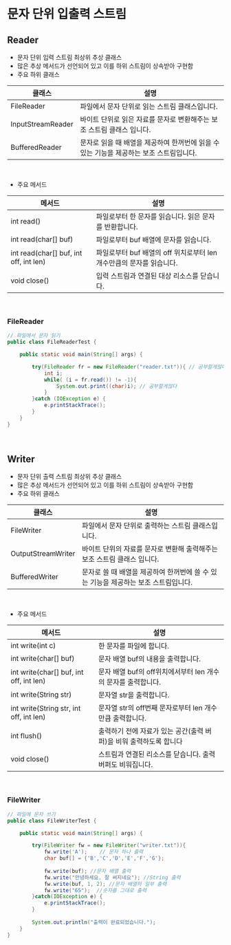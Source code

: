 # 문자 단위 입출력 스트림
## Reader
- 문자 단위 입력 스트림 최상위 추상 클래스
- 많은 추상 메서드가 선언되어 있고 이를 하위 스트림이 상속받아 구현함
- 주요 하위 클래스

| 클래스 | 설명 |
| ------ | ------ |
| FileReader | 파일에서 문자 단위로 읽는 스트림 클래스입니다. |
| InputStreamReader | 바이트 단위로 읽은 자료를 문자로 변환해주는 보조 스트림 클래스 입니다. |
| BufferedReader | 문자로 읽을 때 배열을 제공하여 한꺼번에 읽을 수 있는 기능을 제공하는 보조 스트림입니다. |

<br>

- 주요 메서드

| 메서드 | 설명 |
| ------ | ------ |
| int read() | 파일로부터 한 문자를 읽습니다. 읽은 문자를 반환합니다. |
| int read(char[] buf) | 파일로부터 buf 배열에 문자를 읽습니다. |
| int read(char[] buf, int off, int len) | 파일로부터 buf 배열의 off 위치로부터 len 개수만큼의 문자를 읽습니다. |
| void close() | 입력 스트림과 연결된 대상 리소스를 닫습니다. |

<br>

### FileReader
```java
// 파일에서 문자 읽기
public class FileReaderTest {

	public static void main(String[] args) {

		try(FileReader fr = new FileReader("reader.txt")){ // 공부할게많다
			int i;
			while( (i = fr.read()) != -1){
				System.out.print((char)i); // 공부할게많다
			}
		}catch (IOException e) {
			e.printStackTrace();
		}
	}
}
```
<br>

## Writer
- 문자 단위 출력 스트림 최상위 추상 클래스
- 많은 추상 메서드가 선언되어 있고 이를 하위 스트림이 상속받아 구현함
- 주요 하위 클래스

| 클래스 | 설명 |
| ------ | ------ |
| FileWriter | 파일에서 문자 단위로 출력하는 스트림 클래스입니다. |
| OutputStreamWriter | 바이트 단위의 자료를 문자로 변환해 출력해주는 보조 스트림 클래스 입니다. |
| BufferedWriter | 문자로 쓸 때 배열을 제공하여 한꺼번에 쓸 수 있는 기능을 제공하는 보조 스트림입니다. |

<br>

- 주요 메서드

| 메서드 | 설명 |
| ------ | ------ |
| int write(int c) | 한 문자를 파일에 합니다. |
| int write(char[] buf) | 문자 배열 buf의 내용을 출력합니다. |
| int write(char[] buf, int off, int len) | 문자 배열 buf의 off위치에서부터 len 개수의 문자를 출력합니다. |
| int write(String str) | 문자열 str을 출력합니다. |
| int write(String str, int off, int len) | 문자열 str의 off번째 문자로부터 len 개수만큼 출력합니다. |
| int flush() | 출력하기 전에 자료가 있는 공간(출력 버퍼)을 비워 출력하도록 합니다 |
| void close() | 스트림과 연결된 리소스를 닫습니다. 출력 버퍼도 비워집니다. |

<br>

### FileWriter
```java
// 파일에 문자 쓰기
public class FileWriterTest {

	public static void main(String[] args) {

		try(FileWriter fw = new FileWriter("writer.txt")){
			fw.write('A');    // 문자 하나 출력
			char buf[] = {'B','C','D','E','F','G'};
			
			fw.write(buf); //문자 배열 출력
			fw.write("안녕하세요. 잘 써지네요"); //String 출력
			fw.write(buf, 1, 2); //문자 배열의 일부 출력
			fw.write("65");  //숫자를 그대로 출력
		}catch(IOException e) {
			e.printStackTrace();
		}
		
		System.out.println("출력이 완료되었습니다.");
	}
}
```
